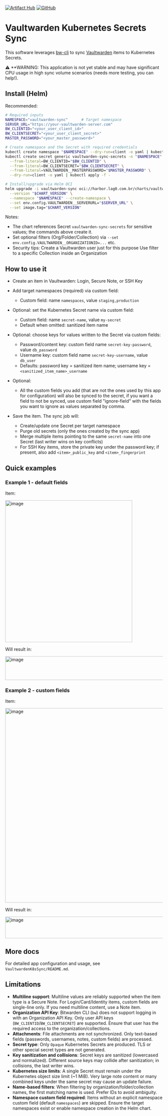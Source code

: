 [![Artifact Hub](https://img.shields.io/endpoint?url=https://artifacthub.io/badge/repository/vaultwarden-kubernetes-secrets)](https://artifacthub.io/packages/search?repo=vaultwarden-kubernetes-secrets) [![GitHub](https://img.shields.io/badge/github-%23121011.svg?style=for-the-badge&logo=github&logoColor=white)](https://github.com/antoniolago/vaultwarden-kubernetes-secrets)
# Vaultwarden Kubernetes Secrets Sync

This software leverages [bw-cli](https://bitwarden.com/help/cli/) to sync [Vaultwarden](https://github.com/dani-garcia/vaultwarden) items to Kubernetes Secrets.

⚠️ **WARNING: This application is not yet stable and may have significant CPU usage in high sync volume scenarios (needs more testing, you can help!).

## Install (Helm)

Recommended:

```bash
# Required inputs
NAMESPACE="vaultwarden-sync"      # Target namespace
SERVER_URL="https://your-vaultwarden-server.com"
BW_CLIENTID="<your_user_client_id>"
BW_CLIENTSECRET="<your_user_client_secret>"
MASTER_PASSWORD="<your_master_password>"

# Create namespace and the Secret with required credentials
kubectl create namespace "$NAMESPACE" --dry-run=client -o yaml | kubectl apply -f -
kubectl create secret generic vaultwarden-sync-secrets -n "$NAMESPACE" \
  --from-literal=BW_CLIENTID="$BW_CLIENTID" \
  --from-literal=BW_CLIENTSECRET="$BW_CLIENTSECRET" \
  --from-literal=VAULTWARDEN__MASTERPASSWORD="$MASTER_PASSWORD" \
  --dry-run=client -o yaml | kubectl apply -f -

# Install/upgrade via Helm OCI
helm upgrade -i vaultwarden-sync oci://harbor.lag0.com.br/charts/vaultwarden-k8s-sync \
  --version "$CHART_VERSION" \
  --namespace "$NAMESPACE" --create-namespace \
  --set env.config.VAULTWARDEN__SERVERURL="$SERVER_URL" \
  --set image.tag="$CHART_VERSION"
```

Notes:
- The chart references Secret `vaultwarden-sync-secrets` for sensitive values; the commands above create it.
- Set optional filters (Org/Folder/Collection) via `--set env.config.VAULTWARDEN__ORGANIZATIONID=...` etc.
- Security tips:
    Create a Vaultwarden user just for this purpose
    Use filter to a specific Collection inside an Organization

## How to use it

- Create an item in Vaultwarden: Login, Secure Note, or SSH Key
- Add target namespaces (required) via custom field:
  - Custom field: name `namespaces`, value `staging,production`
- Optional: set the Kubernetes Secret name via custom field:
  - Custom field: name `secret-name`, value `my-secret`
  - Default when omitted: sanitized item name
- Optional: choose keys for values written to the Secret via custom fields:
  - Password/content key: custom field name `secret-key-password`, value `db_password`
  - Username key: custom field name `secret-key-username`, value `db_user`
  - Defaults: password key = sanitized item name; username key = `<sanitized_item_name>_username`

- Optional:
  - All the custom fields you add (that are not the ones used by this app for configuration) will also be synced to the secret, if you want a field to not be synced, use custom field "ignore-field" with the fields you want to ignore as values separated by comma.
- Save the item. The sync job will:
  - Create/update one Secret per target namespace
  - Purge old secrets (only the ones created by the sync app)
  - Merge multiple items pointing to the same `secret-name` into one Secret (last writer wins on key conflicts)
  - For SSH Key items, store the private key under the password key; if present, also add `<item>_public_key` and `<item>_fingerprint`

## Quick examples

### Example 1 - default fields
Item:
 
<img width="406" height="454" alt="image" src="https://github.com/user-attachments/assets/26fa4b39-3a82-435e-bd62-14c9cbd6ee0f" />

Will result in:

<img width="1126" height="76" alt="image" src="https://github.com/user-attachments/assets/bf331363-8a61-4deb-b4e7-363bb0d1f599" />

### Example 2 - custom fields
Item:

<img width="578" height="622" alt="image" src="https://github.com/user-attachments/assets/3da6e6ba-b169-4910-acbf-31c114a52796" />

Will result in:

<img width="1179" height="69" alt="image" src="https://github.com/user-attachments/assets/5aef594c-5308-4e9f-8a8e-4075165daaa8" />

## More docs

For detailed app configuration and usage, see `VaultwardenK8sSync/README.md`.

## Limitations

- **Multiline support**: Multiline values are reliably supported when the item type is a Secure Note. For Login/Card/Identity items, custom fields are single-line only. If you need multiline content, use a Note item.
- **Organization API Key**: Bitwarden CLI (`bw`) does not support logging in with an Organization API Key. Only user API keys (`BW_CLIENTID`/`BW_CLIENTSECRET`) are supported. Ensure that user has the required access to the organization/collections.
- **Attachments**: File attachments are not synchronized. Only text-based fields (passwords, usernames, notes, custom fields) are processed.
- **Secret type**: Only `Opaque` Kubernetes Secrets are produced. TLS or other special secret types are not generated.
- **Key sanitization and collisions**: Secret keys are sanitized (lowercased and normalized). Different source keys may collide after sanitization; in collisions, the last writer wins.
- **Kubernetes size limits**: A single Secret must remain under the Kubernetes object size limit (~1 MiB). Very large note content or many combined keys under the same secret may cause an update failure.
- **Name-based filters**: When filtering by organization/folder/collection names, the first matching name is used. Prefer IDs to avoid ambiguity.
- **Namespace custom field required**: Items without an explicit namespace custom field (default `namespaces`) are skipped. Ensure the target namespaces exist or enable namespace creation in the Helm chart.

